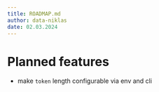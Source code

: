 ```yaml
---
title: ROADMAP.md
author: data-niklas
date: 02.03.2024
---
```

# Planned features
- make `token` length configurable via env and cli
